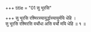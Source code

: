 +++
title = "01 सु भूरसि"

+++
सु भूरसि रश्मिरस्यायुर्द्धास्यायुर्मयि धेहि ।  
सु भूरसि रश्मिरसि वर्चोधा असि वर्चो मयि धेहि ॥ १ ॥